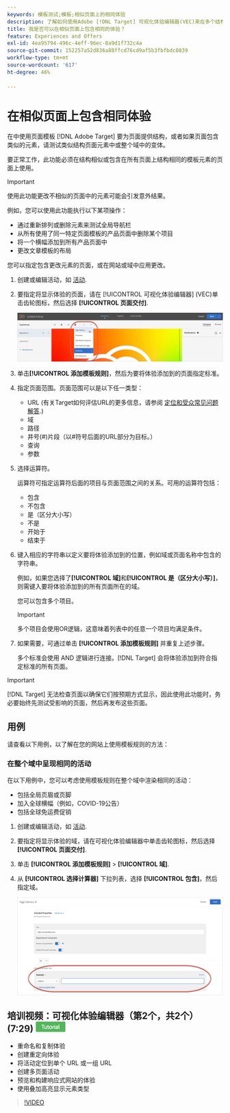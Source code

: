 ```yaml
---
keywords: 模板测试;模板;相似页面上的相同体验
description: 了解如何使用Adobe [!DNL Target] 可视化体验编辑器(VEC)来在多个结构相似或包含相同模板元素的页面上包含相同体验。
title: 我是否可以在相似页面上包含相同的体验？
feature: Experiences and Offers
exl-id: 4ea95794-496c-4eff-96ec-8a9d1f732c4a
source-git-commit: 152257a52d836a88ffcd76cd9af5b3fbfbdc0839
workflow-type: tm+mt
source-wordcount: '617'
ht-degree: 46%

---
```


# 在相似页面上包含相同体验

在中使用页面模板 [!DNL Adobe Target] 要为页面提供结构，或者如果页面包含类似的元素，请测试类似结构页面元素中或整个域中的变体。

要正常工作，此功能必须在结构相似或包含在所有页面上结构相同的模板元素的页面上使用。

>[!IMPORTANT]
>
>使用此功能更改不相似的页面中的元素可能会引发意外结果。

例如，您可以使用此功能执行以下某项操作：

* 通过重新排列或删除元素来测试全局导航栏
* 从所有使用了同一特定页面模板的产品页面中删除某个项目
* 将一个横幅添加到所有产品页面中
* 更改文章模板的布局

您可以指定包含更改元素的页面，或在网站或域中应用更改。

1. 创建或编辑活动，如 [活动](/help/main/c-activities/activities.md#concept_D317A95A1AB54674BA7AB65C7985BA03).

1. 要指定将显示体验的页面，请在 [!UICONTROL 可视化体验编辑器] (VEC)单击齿轮图标，然后选择 **[!UICONTROL 页面交付]**.

   ![齿轮图标>页面交付](/help/main/c-experiences/c-visual-experience-composer/assets/icon-gear.png)

1. 单击&#x200B;**[!UICONTROL 添加模板规则]**，然后为要将体验添加到的页面指定标准。

1. 指定页面范围。页面范围可以是以下任一类型：

   * URL (有关Target如何评估URL的更多信息，请参阅 [定位和受众常见问题解答](/help/main/c-target/c-troubleshooting-targets-and-audiences/troubleshooting-targets-and-audiences.md).)
   * 域
   * 路径
   * 井号(#)片段（以#符号后面的URL部分为目标。）
   * 查询
   * 参数

1. 选择运算符。

   运算符可指定运算符后面的项目与页面范围之间的关系。可用的运算符包括：

   * 包含
   * 不包含
   * 是（区分大小写）
   * 不是
   * 开始于
   * 结束于

1. 键入相应的字符串以定义要将体验添加到的位置，例如域或页面名称中包含的字符串。

   例如，如果您选择了&#x200B;**[!UICONTROL 域]**&#x200B;和&#x200B;**[!UICONTROL 是（区分大小写）]**，则需键入要将体验添加到的所有页面所在的域。

   您可以包含多个项目。

   >[!IMPORTANT]
   >
   >多个项目会使用OR逻辑，这意味着列表中的任意一个项目均满足条件。

1. 如果需要，可通过单击 **[!UICONTROL 添加模板规则]** 并重复上述步骤。

   多个标准会使用 AND 逻辑进行连接。[!DNL Target] 会将体验添加到符合指定标准的所有页面。

>[!IMPORTANT]
>
> [!DNL Target] 无法检查页面以确保它们按预期方式显示，因此使用此功能时，务必要始终先测试受影响的页面，然后再发布这些页面。

## 用例

请查看以下用例，以了解在您的网站上使用模板规则的方法：

### 在整个域中呈现相同的活动

在以下用例中，您可以考虑使用模板规则在整个域中渲染相同的活动：

* 包括全局页眉或页脚
* 加入全球横幅（例如，COVID-19公告）
* 包括全球免运费促销

1. 创建或编辑活动，如 [活动](/help/main/c-activities/activities.md#concept_D317A95A1AB54674BA7AB65C7985BA03).

1. 要指定将显示体验的域，请在可视化体验编辑器中单击齿轮图标，然后选择 **[!UICONTROL 页面交付]**.

1. 单击 **[!UICONTROL 添加模板规则]** > **[!UICONTROL 域]**.

1. 从 **[!UICONTROL 选择计算器]** 下拉列表，选择 **[!UICONTROL 包含]**，然后指定域。

   ![域包含](/help/main/c-experiences/c-visual-experience-composer/assets/domain-template-rule.png)

## 培训视频：可视化体验编辑器（第2个，共2个）(7:29) ![教程徽章](/help/main/assets/tutorial.png)

* 重命名和复制体验
* 创建重定向体验
* 将活动定位到单个 URL 或一组 URL
* 创建多页面活动
* 预览和构建响应式网站的体验
* 使用叠加高亮显示元素类型

>[!VIDEO](https://video.tv.adobe.com/v/17401)
